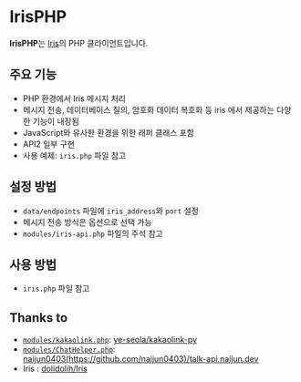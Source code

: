 # IrisPHP

**IrisPHP**는 [Iris](https://github.com/dolidolih/Iris)의 PHP 클라이언트입니다.

## 주요 기능

- PHP 환경에서 Iris 메시지 처리  
- 메시지 전송, 데이터베이스 질의, 암호화 데이터 복호화 등 iris 에서 제공하는 다양한 기능이 내장됨 
- JavaScript와 유사한 환경을 위한 래퍼 클래스 포함  
- API2 일부 구현  
- 사용 예제: `iris.php` 파일 참고

## 설정 방법

- `data/endpoints` 파일에 `iris_address`와 `port` 설정  
- 메시지 전송 방식은 옵션으로 선택 가능  
- `modules/iris-api.php` 파일의 주석 참고

## 사용 방법

- `iris.php` 파일 참고

## Thanks to

- [`modules/kakaolink.php`](modules/kakaolink.php): [ye-seola/kakaolink-py](https://github.com/ye-seola/kakaolink-py)
- [`modules/ChatHelper.php`](modules/ChatHelper.php): [naijun0403(https://github.com/naijun0403)/talk-api.naijun.dev](https://talk-api.naijun.dev/swagger)
- Iris : [dolidolih/Iris](https://github.com/dolidolih/Iris)
